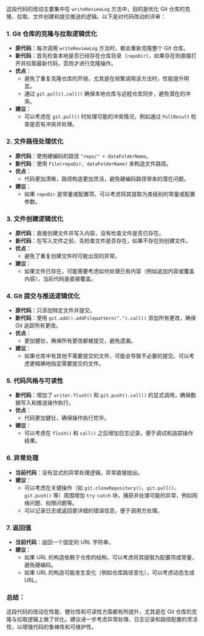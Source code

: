 这段代码的改动主要集中在 `writeReviewLog` 方法中，目的是优化 Git 仓库的克隆、拉取、文件创建和提交推送的逻辑。以下是对代码改动的评审：

### 1. **Git 仓库的克隆与拉取逻辑优化**
   - **原代码**：每次调用 `writeReviewLog` 方法时，都会重新克隆整个 Git 仓库。
   - **新代码**：首先检查本地是否已经存在仓库目录（`repoDir`），如果存在则直接打开并拉取最新代码，否则才进行克隆操作。
   - **优点**：
     - 避免了重复克隆仓库的开销，尤其是在频繁调用该方法时，性能提升明显。
     - 通过 `git.pull().call()` 确保本地仓库与远程仓库同步，避免潜在的冲突。
   - **建议**：
     - 可以考虑在 `git.pull()` 时处理可能的冲突情况，例如通过 `PullResult` 检查是否有冲突并处理。

### 2. **文件路径处理优化**
   - **原代码**：使用硬编码的路径 `"repo/" + dataFolderName`。
   - **新代码**：使用 `File(repoDir, dataFolderName)` 来构造文件路径。
   - **优点**：
     - 代码更加清晰，路径构造更加灵活，避免硬编码路径带来的潜在问题。
   - **建议**：
     - 如果 `repoDir` 是常量或配置项，可以考虑将其提取为类级别的常量或配置参数。

### 3. **文件创建逻辑优化**
   - **原代码**：直接创建文件并写入内容，没有检查文件是否已存在。
   - **新代码**：在写入文件之前，先检查文件是否存在，如果不存在则创建文件。
   - **优点**：
     - 避免了重复创建文件时可能出现的异常。
   - **建议**：
     - 如果文件已存在，可能需要考虑如何处理已有内容（例如追加内容或覆盖内容），当前代码是直接覆盖。

### 4. **Git 提交与推送逻辑优化**
   - **原代码**：只添加特定文件并提交。
   - **新代码**：使用 `git.add().addFilepattern(".").call()` 添加所有更改，确保 Git 追踪所有更改。
   - **优点**：
     - 更加健壮，确保所有更改都被提交，避免遗漏。
   - **建议**：
     - 如果仓库中有其他不需要提交的文件，可能会导致不必要的提交。可以考虑更精确地指定需要提交的文件。

### 5. **代码风格与可读性**
   - **新代码**：增加了 `writer.flush()` 和 `git.push().call()` 的显式调用，确保数据写入和推送操作执行。
   - **优点**：
     - 代码更加健壮，确保操作执行完毕。
   - **建议**：
     - 可以考虑在 `flush()` 和 `call()` 之后增加日志记录，便于调试和追踪操作结果。

### 6. **异常处理**
   - **当前代码**：没有显式的异常处理逻辑，异常直接抛出。
   - **建议**：
     - 可以考虑在关键操作（如 `git.cloneRepository()`、`git.pull()`、`git.push()` 等）周围增加 `try-catch` 块，捕获并处理可能的异常，例如网络问题、权限问题等。
     - 可以记录日志或返回更详细的错误信息，便于调用方处理。

### 7. **返回值**
   - **当前代码**：返回一个固定的 URL 字符串。
   - **建议**：
     - 如果 URL 的构造依赖于仓库的结构，可以考虑将其提取为配置项或常量，避免硬编码。
     - 如果 URL 的构造可能发生变化（例如仓库路径变化），可以考虑动态生成 URL。

### 总结：
这段代码的改动在性能、健壮性和可读性方面都有所提升，尤其是在 Git 仓库的克隆与拉取逻辑上做了优化。建议进一步考虑异常处理、日志记录和路径配置的灵活性，以增强代码的鲁棒性和可维护性。